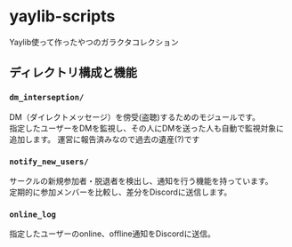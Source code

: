 # yaylib-scripts
Yaylib使って作ったやつのガラクタコレクション

## ディレクトリ構成と機能

### `dm_interseption/`
DM（ダイレクトメッセージ）を傍受(盗聴)するためのモジュールです。  
指定したユーザーをDMを監視し、その人にDMを送った人も自動で監視対象に追加します。
運営に報告済みなので過去の遺産(?)です

### `notify_new_users/`
サークルの新規参加者・脱退者を検出し、通知を行う機能を持っています。  
定期的に参加メンバーを比較し、差分をDiscordに送信します。

### `online_log`
指定したユーザーのonline、offline通知をDiscordに送信。